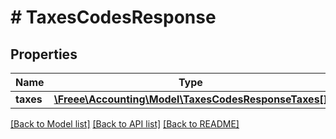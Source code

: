 # # TaxesCodesResponse

## Properties

Name | Type | Description | Notes
------------ | ------------- | ------------- | -------------
**taxes** | [**\Freee\Accounting\Model\TaxesCodesResponseTaxes[]**](TaxesCodesResponseTaxes.md) |  | 

[[Back to Model list]](../../README.md#documentation-for-models) [[Back to API list]](../../README.md#documentation-for-api-endpoints) [[Back to README]](../../README.md)


